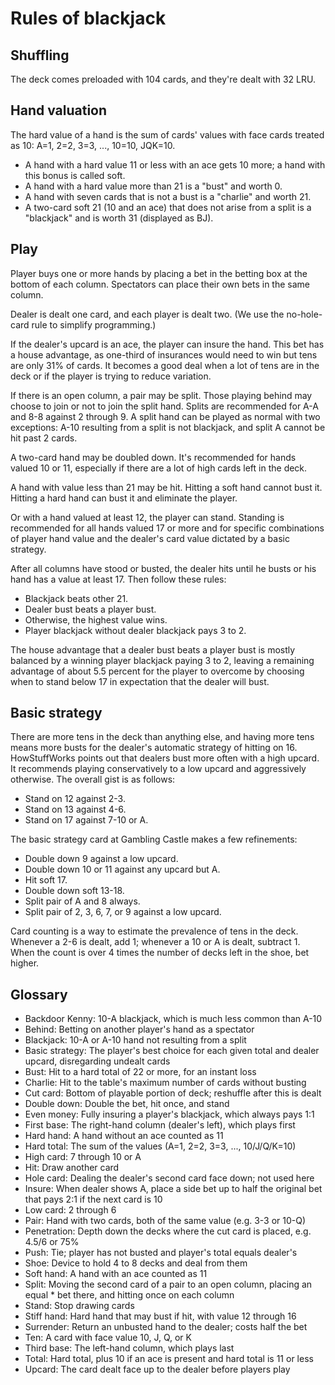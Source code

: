 Rules of blackjack
==================

Shuffling
---------
The deck comes preloaded with 104 cards, and they're dealt with 32 LRU.

Hand valuation
--------------
The hard value of a hand is the sum of cards' values with face cards treated as 10: A=1, 2=2, 3=3, ..., 10=10, JQK=10.

* A hand with a hard value 11 or less with an ace gets 10 more; a hand with this bonus is called soft.
* A hand with a hard value more than 21 is a "bust" and worth 0.
* A hand with seven cards that is not a bust is a "charlie" and worth 21.
* A two-card soft 21 (10 and an ace) that does not arise from a split is a "blackjack" and is worth 31 (displayed as BJ).

Play
----
Player buys one or more hands by placing a bet in the betting box at the bottom of each column. Spectators can place their own bets in the same column.

Dealer is dealt one card, and each player is dealt two.
(We use the no-hole-card rule to simplify programming.)

If the dealer's upcard is an ace, the player can insure the hand.  This bet has a house advantage, as one-third of insurances would need to win but tens are only 31% of cards.  It becomes a good deal when a lot of tens are in the deck or if the player is trying to reduce variation.

If there is an open column, a pair may be split. Those playing behind may choose to join or not to join the split hand. Splits are recommended for A-A and 8-8 against 2 through 9. A split hand can be played as normal with two exceptions: A-10 resulting from a split is not blackjack, and split A cannot be hit past 2 cards.

A two-card hand may be doubled down. It's recommended for hands valued 10 or 11, especially if there are a lot of high cards left in the deck.

A hand with value less than 21 may be hit. Hitting a soft hand cannot bust it. Hitting a hard hand can bust it and eliminate the player.

Or with a hand valued at least 12, the player can stand. Standing is recommended for all hands valued 17 or more and for specific combinations of player hand value and the dealer's card value dictated by a basic strategy.

After all columns have stood or busted, the dealer hits until he busts or his hand has a value at least 17.  Then follow these rules:

* Blackjack beats other 21.
* Dealer bust beats a player bust.
* Otherwise, the highest value wins.
* Player blackjack without dealer blackjack pays 3 to 2.

The house advantage that a dealer bust beats a player bust is mostly balanced by a winning player blackjack paying 3 to 2, leaving a remaining advantage of about 5.5 percent for the player to overcome by choosing when to stand below 17 in expectation that the dealer will bust.

Basic strategy
--------------
There are more tens in the deck than anything else, and having more tens means more busts for the dealer's automatic strategy of hitting on 16. HowStuffWorks points out that dealers bust more often with a high upcard. It recommends playing conservatively to a low upcard and aggressively otherwise.  The overall gist is as follows:

* Stand on 12 against 2-3.
* Stand on 13 against 4-6.
* Stand on 17 against 7-10 or A.

The basic strategy card at Gambling Castle makes a few refinements:

* Double down 9 against a low upcard.
* Double down 10 or 11 against any upcard but A.
* Hit soft 17.
* Double down soft 13-18.
* Split pair of A and 8 always.
* Split pair of 2, 3, 6, 7, or 9 against a low upcard.

Card counting is a way to estimate the prevalence of tens in the deck. Whenever a 2-6 is dealt, add 1; whenever a 10 or A is dealt, subtract 1.  When the count is over 4 times the number of decks left in the shoe, bet higher.

Glossary
--------

* Backdoor Kenny: 10-A blackjack, which is much less common than A-10
* Behind: Betting on another player's hand as a spectator
* Blackjack: 10-A or A-10 hand not resulting from a split
* Basic strategy: The player's best choice for each given total and dealer upcard, disregarding undealt cards
* Bust: Hit to a hard total of 22 or more, for an instant loss
* Charlie: Hit to the table's maximum number of cards without busting
* Cut card: Bottom of playable portion of deck; reshuffle after this is dealt
* Double down: Double the bet, hit once, and stand
* Even money: Fully insuring a player's blackjack, which always pays 1:1
* First base: The right-hand column (dealer's left), which plays first
* Hard hand: A hand without an ace counted as 11
* Hard total: The sum of the values (A=1, 2=2, 3=3, ..., 10/J/Q/K=10)
* High card: 7 through 10 or A
* Hit: Draw another card
* Hole card: Dealing the dealer's second card face down; not used here
* Insure: When dealer shows A, place a side bet up to half the original bet that pays 2:1 if the next card is 10
* Low card: 2 through 6
* Pair: Hand with two cards, both of the same value (e.g. 3-3 or 10-Q)
* Penetration: Depth down the decks where the cut card is placed, e.g. 4.5/6 or 75%
* Push: Tie; player has not busted and player's total equals dealer's
* Shoe: Device to hold 4 to 8 decks and deal from them
* Soft hand: A hand with an ace counted as 11
* Split: Moving the second card of a pair to an open column, placing an equal * bet there, and hitting once on each column
* Stand: Stop drawing cards
* Stiff hand: Hard hand that may bust if hit, with value 12 through 16
* Surrender: Return an unbusted hand to the dealer; costs half the bet
* Ten: A card with face value 10, J, Q, or K
* Third base: The left-hand column, which plays last
* Total: Hard total, plus 10 if an ace is present and hard total is 11 or less
* Upcard: The card dealt face up to the dealer before players play
